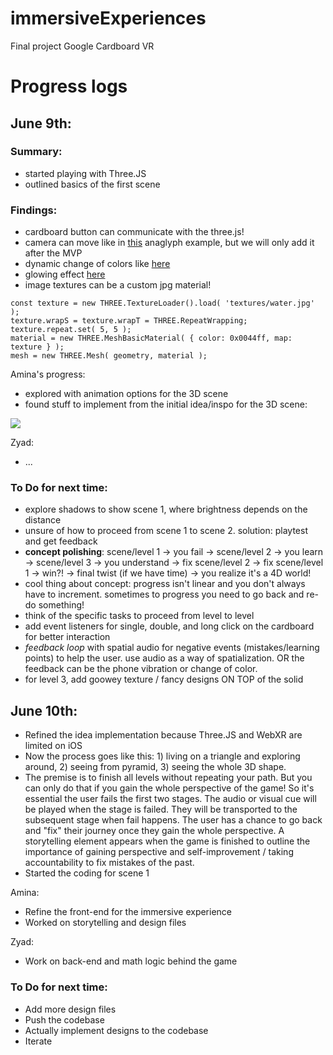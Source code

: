 # immersiveExperiences

Final project Google Cardboard VR

# Progress logs

## June 9th:

### Summary:
- started playing with Three.JS
- outlined basics of the first scene

### Findings:
- cardboard button can communicate with the three.js!
- camera can move like in [this](https://github.com/mrdoob/three.js/blob/master/examples/webgl_effects_anaglyph.html) anaglyph example, but we will only add it after the MVP
- dynamic change of colors like [here](https://github.com/mrdoob/three.js/blob/master/examples/webgl_framebuffer_texture.html)
- glowing effect [here](https://github.com/mrdoob/three.js/blob/master/examples/webgl_geometry_dynamic.html)
- image textures can be a custom jpg material!

```
const texture = new THREE.TextureLoader().load( 'textures/water.jpg' );
texture.wrapS = texture.wrapT = THREE.RepeatWrapping;
texture.repeat.set( 5, 5 );
material = new THREE.MeshBasicMaterial( { color: 0x0044ff, map: texture } );
mesh = new THREE.Mesh( geometry, material );
```

Amina's progress:
- explored with animation options for the 3D scene
- found stuff to implement from the initial idea/inspo for the 3D scene:

![](https://jacobrcampbell.com/assets/media/2020-soul-22-people-in-flow.jpg)

Zyad:
- ...

### To Do for next time:
- explore shadows to show scene 1, where brightness depends on the distance
- unsure of how to proceed from scene 1 to scene 2. solution: playtest and get feedback
- **concept polishing**: scene/level 1 -> you fail -> scene/level 2 -> you learn -> scene/level 3 -> you understand -> fix scene/level 2 -> fix scene/level 1 -> win?! -> final twist (if we have time) -> you realize it's a 4D world!
- cool thing about concept: progress isn't linear and you don't always have to increment. sometimes to progress you need to go back and re-do something!
- think of the specific tasks to proceed from level to level
- add event listeners for single, double, and long click on the cardboard for better interaction
- _feedback loop_ with spatial audio for negative events (mistakes/learning points) to help the user. use audio as a way of spatialization. OR the feedback can be the phone vibration or change of color.
- for level 3, add goowey texture / fancy designs ON TOP of the solid


## June 10th:
- Refined the idea implementation because Three.JS and WebXR are limited on iOS
- Now the process goes like this: 1) living on a triangle and exploring around, 2) seeing from pyramid, 3) seeing the whole 3D shape.
- The premise is to finish all levels without repeating your path. But you can only do that if you gain the whole perspective of the game! So it's essential the user fails the first two stages. The audio or visual cue will be played when the stage is failed. They will be transported to the subsequent stage when fail happens. The user has a chance to go back and "fix" their journey once they gain the whole perspective. A storytelling element appears when the game is finished to outline the importance of gaining perspective and self-improvement / taking accountability to fix mistakes of the past.
- Started the coding for scene 1

Amina:
- Refine the front-end for the immersive experience
- Worked on storytelling and design files 

Zyad:
- Work on back-end and math logic behind the game


### To Do for next time:
- Add more design files
- Push the codebase
- Actually implement designs to the codebase
- Iterate 
